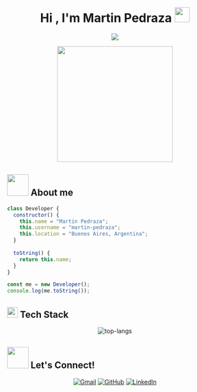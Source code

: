 <h1 align="center">Hi , I'm Martin Pedraza <img src="https://media.giphy.com/media/hvRJCLFzcasrR4ia7z/giphy.gif" width="35"></h1>

<p align="center">
  <img src="https://readme-typing-svg.herokuapp.com?font=Time+New+Roman&color=%23C8BE25&size=25&center=true&vCenter=true&width=600&height=100&lines=Expert+in+web+development;Passionate+about+programming+❤️;Committed+to+continuous+learning">
</p>
</p>
<p align='center'>
<img src="https://media.giphy.com/media/QvpqTCiEcwtvx6wwJK/giphy.gif" width="270" height="270" frameBorder="0" class="giphy-embed" allowFullScreen></img></p>

## <picture><img src = "https://github.com/7oSkaaa/7oSkaaa/blob/main/Images/about_me.gif?raw=true" width = 50px></picture> About me

```js
class Developer {
  constructor() {
    this.name = "Martin Pedraza";
    this.username = "martin-pedraza";
    this.location = "Buenos Aires, Argentina";
  }
  
  toString() {
    return this.name;
  }
}

const me = new Developer();
console.log(me.toString());

```

<!--
## 🚀 Featured Projects

[![ReadMe Card](https://github-readme-stats.vercel.app/api/pin/?username=martin-pedraza&repo=ClinicaOnline)](https://github.com/martin-pedraza/ClinicaOnline)
[![ReadMe Card](https://github-readme-stats.vercel.app/api/pin/?username=martin-pedraza&repo=GameRoom)](https://github.com/martin-pedraza/GameRoom)
-->

## <img src="https://media2.giphy.com/media/QssGEmpkyEOhBCb7e1/giphy.gif?cid=ecf05e47a0n3gi1bfqntqmob8g9aid1oyj2wr3ds3mg700bl&rid=giphy.gif" width ="25"><b> Tech Stack</b>

<p align="center">
  <img src="https://github-readme-stats.vercel.app/api/top-langs/?username=martin-pedraza&layout=compact&theme=dark" alt="top-langs" />
</p>

## <img src='https://raw.githubusercontent.com/ShahriarShafin/ShahriarShafin/main/Assets/handshake.gif' width="50px" height="50px"> Let's Connect!

<p align="center">
	<a href="mailto:pedraza.martindiego@gmail.com"><img src="https://img.icons8.com/bubbles/50/000000/gmail.png" alt="Gmail"/></a>
	<a href="https://github.com/martin-pedraza"><img src="https://img.icons8.com/bubbles/50/000000/github.png" alt="GitHub"/></a>
	<a href="https://www.linkedin.com/in/pedraza-martindiego"><img src="https://img.icons8.com/bubbles/50/000000/linkedin.png" alt="LinkedIn"/></a>
</p>

<!--
<p align="center">
  <img src="https://raw.githubusercontent.com/bornmay/bornmay/Update/svg/Bottom.svg" alt="Github Stats" />
</p>
-->

<!--<p align="center"> 
  Visitor count<br>
  <img src="https://profile-counter.glitch.me/martin-pedraza/count.svg" />
</p>-->
